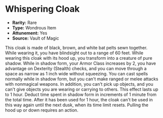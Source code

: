 # Whispering Cloak

- **Rarity:** Rare
- **Type:** Wondrous Item
- **Attunement:** Yes
- **Source:** Vault of Magic

This cloak is made of black, brown, and white bat pelts sewn together. While wearing it, you have blindsight out to a range of 60 feet. While wearing this cloak with its hood up, you transform into a creature of pure shadow. While in shadow form, your Armor Class increases by 2, you have advantage on Dexterity (Stealth) checks, and you can move through a space as narrow as 1 inch wide without squeezing. You can cast spells normally while in shadow form, but you can't make ranged or melee attacks with nonmagical weapons. In addition, you can't pick up objects, and you can't give objects you are wearing or carrying to others. This effect lasts up to 1 hour. Deduct time spent in shadow form in increments of 1 minute from the total time. After it has been used for 1 hour, the cloak can't be used in this way again until the next dusk, when its time limit resets. Pulling the hood up or down requires an action.
